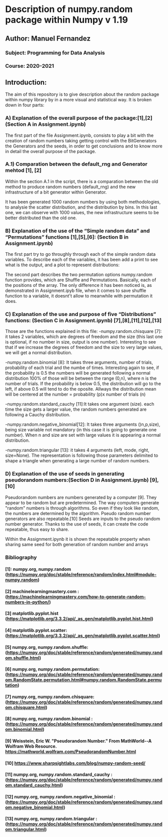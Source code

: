 # Description of numpy.random package within Numpy v 1.19
## Author: Manuel Fernandez
### Subject: Programming for Data Analysis
### Course: 2020-2021

## Introduction:
The aim of this repository is to give description about the random package within numpy library by in a more visual and statistical way. It is broken down in four parts:

### A) Explanation of the overall purpose of the package:[1],[2] (Section A in Assignment.ipynb)
The first part of the file Assignment.ipynb, consists to play a bit with the creation of random numbers taking getting control with the BitGenerators the Generators and the seeds, in order to get conclusions and to know more in detail the overall purpose of the package. 

### A.1) Comparation between the default_rng and Generator mehtod [1], [2]
Within the section A.1 in the script, there is a comparation between the old method to produce random numbers (default_rng) and the new infrastructure of a bit generator within Generator. 

It has been generated 1000 random numbers by using both methodologies, to analysie the scatter distribution, and the distribution by bins. In this last one, we can observe with 1000 values, the new infrastructure seems to be better distributed than the old one.

### B) Explanation of the use of the “Simple random data” and “Permutations” functions [1],[5],[6]: (Section B in Assignment.ipynb)

The first part try to go throughly through each of the simple random data variables. To describe each of the variables, it has been add a print to see what is the output, and a plot to represent distributions:

The second part describes the two permutation options numpy.random function provides, which are Shuffle and Permutations. Basically, each of the positions of the array. The only difference it has been noticed is, as demonstrated in Assignment.ipyb file, when it comes to save shuffle function to a variable, it doesnt't allow to meanwhile with permutation it does.

### C) Explanation of the use and purpose of five “Distributions” functions: (Section C in Assignment.ipynb) [7],[8],[11],[12],[13]
Those are the functions explained in this file:
-numpy.random.chisquare [7]: it takes 2 variables, which are degrees of freedom and the size (this last one is optional, if no number in size, output is one number). Interesting to see that if we increase the degrees of freedom and the size to very large values, we will get a normal distribution.

-numpy.random.binomial [8]: It takes three arguments, number of trials, probability of each trial and the numbe of times. Interesting again to see, if the probability is 0.5 the numbers will be generated following a normal distribution 100% of those will be between the range (0,n), where n is the number of trials. If the probability is below 0.5, the distribution will go to the left, if above 0.5 will tend to do the oposite. Allways the distribution mean will be centered at the number = probability (p)x number of trials (n)

-numpy.random.standard_cauchy [11]:It takes one argument (size). each time the size gets a larger value, the random numbers generated are following a Cauchy distribution.

-numpy.random.negative_binomial[12]: It takes three arguments ()n,p,size), being size variable not mandatory (in this case it is going to generate one number). When n and size are set with large values it is appearing a normal distribution.

-numpy.random.triangular [13]: it takes 4 arguments (left, mode, right, size=None). The representation is following those parameters delimited to shape a triangle when generating a large number of random numbers.

### D) Explanation of the use of seeds in generating pseudorandom numbers:(Section D in Assignment.ipynb) [9],[10]
Pseudorandom numbers are numbers generated by a computer [9]. They appear to be random but are predetermined. The way computers generate "random" numbers is through algorithms. So even if they look like random, the numbers are determined by the algorithm. Pseudo random number generators are also repeatable.[10]
Seeds are inputs to the pseudo random number generator. Thanks to the use of seeds, it can create the code repeatable, thus easy to share.

Within the Assignment.ipynb it is shown the repeatable property when sharing same seed for both generation of random number and arrays


### Bibliography

#### [1]: numpy.org, numpy.random (https://numpy.org/doc/stable/reference/random/index.html#module-numpy.random)
#### [2] machinelearningmastery.com : (https://machinelearningmastery.com/how-to-generate-random-numbers-in-python/)
#### [3] matplotlib.pyplot.hist (https://matplotlib.org/3.3.2/api/_as_gen/matplotlib.pyplot.hist.html)
#### [4] matplotlib.pyplot.scatter: (https://matplotlib.org/3.3.2/api/_as_gen/matplotlib.pyplot.scatter.html)
#### [5] numpy.org, numpy.random.shuffle: (https://numpy.org/doc/stable/reference/random/generated/numpy.random.shuffle.html)
#### [6] numpy.org, numpy.random.permutation: (https://numpy.org/doc/stable/reference/random/generated/numpy.random.RandomState.permutation.html#numpy.random.RandomState.permutation)
#### [7] numpy.org, numpy.random.chisquare: (https://numpy.org/doc/stable/reference/random/generated/numpy.random.chisquare.html)
#### [8] numpy.org, numpy.random.binomial : (https://numpy.org/doc/stable/reference/random/generated/numpy.random.binomial.html)
#### [9] Weisstein, Eric W. "Pseudorandom Number." From MathWorld--A Wolfram Web Resource. https://mathworld.wolfram.com/PseudorandomNumber.html
#### [10] https://www.sharpsightlabs.com/blog/numpy-random-seed/
#### [11] numpy.org, numpy.random.standard_cauchy : (https://numpy.org/doc/stable/reference/random/generated/numpy.random.standard_cauchy.html)
#### [12] numpy.org, numpy.random.negative_binomial : (https://numpy.org/doc/stable/reference/random/generated/numpy.random.negative_binomial.html)
#### [13] numpy.org, numpy.random.triangular : (https://numpy.org/doc/stable/reference/random/generated/numpy.random.triangular.html)
